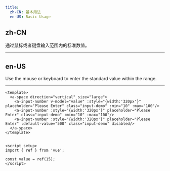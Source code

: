 ```yaml
title:
  zh-CN: 基本用法
  en-US: Basic Usage
```

## zh-CN

通过鼠标或者键盘输入范围内的标准数值。

---

## en-US

Use the mouse or keyboard to enter the standard value within the range.

---

```vue
<template>
  <a-space direction="vertical" size="large">
    <a-input-number v-model="value" :style="{width:'320px'}" placeholder="Please Enter" class="input-demo" :min="10" :max="100"/>
    <a-input-number :style="{width:'320px'}" placeholder="Please Enter" class="input-demo" :min="10" :max="100"/>
    <a-input-number :style="{width:'320px'}" placeholder="Please Enter" :default-value="500" class="input-demo" disabled/>
  </a-space>
</template>


<script setup>
import { ref } from 'vue';

const value = ref(15);
</script>
```
